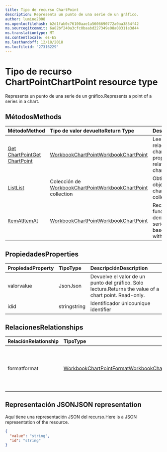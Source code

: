 ```yaml
---
title: Tipo de recurso ChartPoint
description: Representa un punto de una serie de un gráfico.
author: lumine2008
ms.openlocfilehash: b2d1fab0c76100aae1a5606690772a0aa3854f42
ms.sourcegitcommit: 6a82bf240a3cfc0baabd227349e08a08311e3d44
ms.translationtype: MT
ms.contentlocale: es-ES
ms.lasthandoff: 12/18/2018
ms.locfileid: "27316229"
---
```

# <a name="chartpoint-resource-type"></a><span data-ttu-id="5727a-103">Tipo de recurso ChartPoint</span><span class="sxs-lookup"><span data-stu-id="5727a-103">ChartPoint resource type</span></span>

<span data-ttu-id="5727a-104">Representa un punto de una serie de un gráfico.</span><span class="sxs-lookup"><span data-stu-id="5727a-104">Represents a point of a series in a chart.</span></span>


## <a name="methods"></a><span data-ttu-id="5727a-105">Métodos</span><span class="sxs-lookup"><span data-stu-id="5727a-105">Methods</span></span>

| <span data-ttu-id="5727a-106">Método</span><span class="sxs-lookup"><span data-stu-id="5727a-106">Method</span></span>           | <span data-ttu-id="5727a-107">Tipo de valor devuelto</span><span class="sxs-lookup"><span data-stu-id="5727a-107">Return Type</span></span>    |<span data-ttu-id="5727a-108">Descripción</span><span class="sxs-lookup"><span data-stu-id="5727a-108">Description</span></span>|
|:---------------|:--------|:----------|
|[<span data-ttu-id="5727a-109">Get ChartPoint</span><span class="sxs-lookup"><span data-stu-id="5727a-109">Get ChartPoint</span></span>](../api/chartpoint-get.md) | [<span data-ttu-id="5727a-110">WorkbookChartPoint</span><span class="sxs-lookup"><span data-stu-id="5727a-110">WorkbookChartPoint</span></span>](chartpoint.md) |<span data-ttu-id="5727a-111">Lee las propiedades y relaciones del objeto chartPoint.</span><span class="sxs-lookup"><span data-stu-id="5727a-111">Read properties and relationships of chartPoint object.</span></span>|
|[<span data-ttu-id="5727a-112">List</span><span class="sxs-lookup"><span data-stu-id="5727a-112">List</span></span>](../api/chartpoint-list.md) | <span data-ttu-id="5727a-113">Colección de [WorkbookChartPoint](chartpoint.md)</span><span class="sxs-lookup"><span data-stu-id="5727a-113">[WorkbookChartPoint](chartpoint.md) collection</span></span> |<span data-ttu-id="5727a-114">Obtiene la colección de objetos chartPoint.</span><span class="sxs-lookup"><span data-stu-id="5727a-114">Get chartPoint object collection.</span></span> |
|[<span data-ttu-id="5727a-115">ItemAt</span><span class="sxs-lookup"><span data-stu-id="5727a-115">ItemAt</span></span>](../api/chartpointscollection-itemat.md)|[<span data-ttu-id="5727a-116">WorkbookChartPoint</span><span class="sxs-lookup"><span data-stu-id="5727a-116">WorkbookChartPoint</span></span>](chartpoint.md)|<span data-ttu-id="5727a-117">Recupera un punto en función de su posición dentro de la serie.</span><span class="sxs-lookup"><span data-stu-id="5727a-117">Retrieve a point based on its position within the series.</span></span>|

## <a name="properties"></a><span data-ttu-id="5727a-118">Propiedades</span><span class="sxs-lookup"><span data-stu-id="5727a-118">Properties</span></span>
| <span data-ttu-id="5727a-119">Propiedad</span><span class="sxs-lookup"><span data-stu-id="5727a-119">Property</span></span>     | <span data-ttu-id="5727a-120">Tipo</span><span class="sxs-lookup"><span data-stu-id="5727a-120">Type</span></span>   |<span data-ttu-id="5727a-121">Descripción</span><span class="sxs-lookup"><span data-stu-id="5727a-121">Description</span></span>|
|:---------------|:--------|:----------|
|<span data-ttu-id="5727a-122">valor</span><span class="sxs-lookup"><span data-stu-id="5727a-122">value</span></span>|<span data-ttu-id="5727a-123">Json</span><span class="sxs-lookup"><span data-stu-id="5727a-123">Json</span></span>|<span data-ttu-id="5727a-p101">Devuelve el valor de un punto del gráfico. Solo lectura.</span><span class="sxs-lookup"><span data-stu-id="5727a-p101">Returns the value of a chart point. Read-only.</span></span>|
|<span data-ttu-id="5727a-126">id</span><span class="sxs-lookup"><span data-stu-id="5727a-126">id</span></span>|<span data-ttu-id="5727a-127">string</span><span class="sxs-lookup"><span data-stu-id="5727a-127">string</span></span>|<span data-ttu-id="5727a-128">Identificador único</span><span class="sxs-lookup"><span data-stu-id="5727a-128">unique identifier</span></span>|

## <a name="relationships"></a><span data-ttu-id="5727a-129">Relaciones</span><span class="sxs-lookup"><span data-stu-id="5727a-129">Relationships</span></span>
| <span data-ttu-id="5727a-130">Relación</span><span class="sxs-lookup"><span data-stu-id="5727a-130">Relationship</span></span> | <span data-ttu-id="5727a-131">Tipo</span><span class="sxs-lookup"><span data-stu-id="5727a-131">Type</span></span>   |<span data-ttu-id="5727a-132">Descripción</span><span class="sxs-lookup"><span data-stu-id="5727a-132">Description</span></span>|
|:---------------|:--------|:----------|
|<span data-ttu-id="5727a-133">format</span><span class="sxs-lookup"><span data-stu-id="5727a-133">format</span></span>|[<span data-ttu-id="5727a-134">WorkbookChartPointFormat</span><span class="sxs-lookup"><span data-stu-id="5727a-134">WorkbookChartPointFormat</span></span>](chartpointformat.md)|<span data-ttu-id="5727a-p102">Encapsula las propiedades de formato del punto del gráfico. Solo lectura.</span><span class="sxs-lookup"><span data-stu-id="5727a-p102">Encapsulates the format properties chart point. Read-only.</span></span>|

## <a name="json-representation"></a><span data-ttu-id="5727a-137">Representación JSON</span><span class="sxs-lookup"><span data-stu-id="5727a-137">JSON representation</span></span>

<span data-ttu-id="5727a-138">Aquí tiene una representación JSON del recurso.</span><span class="sxs-lookup"><span data-stu-id="5727a-138">Here is a JSON representation of the resource.</span></span>

<!--{
  "blockType": "resource",
  "optionalProperties": [],
  "keyProperty": "id",
  "baseType": "microsoft.graph.entity",
  "@odata.type": "microsoft.graph.workbookChartPoint"
}-->

```json
{
  "value": "string",
  "id": "string"
}

```

<!-- uuid: 8fcb5dbc-d5aa-4681-8e31-b001d5168d79
2015-10-25 14:57:30 UTC -->
<!-- {
  "type": "#page.annotation",
  "description": "ChartPoint resource",
  "keywords": "",
  "section": "documentation",
  "tocPath": ""
}-->